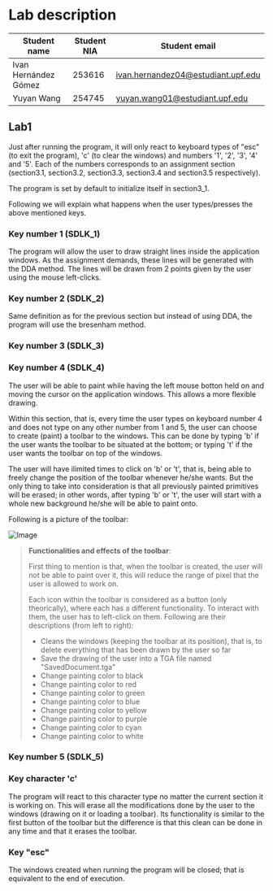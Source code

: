 #  Lab description

| Student name | Student NIA | Student email |
| --- | --- | --- |
| Ivan Hernández Gómez | 253616 | ivan.hernandez04@estudiant.upf.edu |
| Yuyan Wang | 254745 | yuyan.wang01@estudiant.upf.edu |

## Lab1

Just after running the program, it will only react to keyboard types of "esc" (to exit the program), 'c' (to clear the windows) and numbers '1', '2', '3', '4' and '5'. Each of the numbers corresponds to an assignment section (section3.1, section3.2, section3.3, section3.4 and section3.5 respectively).

The program is set by default to initialize itself in section3_1.

Following we will explain what happens when the user types/presses the above mentioned keys.

### **Key number 1 (SDLK_1)**

The program will allow the user to draw straight lines inside the application windows. As the assignment demands, these lines will be generated with the DDA method. The lines will be drawn from 2 points given by the user using the mouse left-clicks.

### **Key number 2 (SDLK_2)**

Same definition as for the previous section but instead of using DDA, the program will use the bresenham method.

### **Key number 3 (SDLK_3)**



### **Key number 4 (SDLK_4)**

The user will be able to paint while having the left mouse botton held on and moving the cursor on the application windows. This allows a more flexible drawing. 

Within this section, that is, every time the user types on keyboard number 4 and does not type on any other number from 1 and 5, the user can choose to create (paint) a toolbar to the windows. This can be done by typing 'b' if the user wants the toolbar to be situated at the bottom; or typing 't' if the user wants the toolbar on top of the windows.

The user will have ilimited times to click on 'b' or 't', that is, being able to freely change the position of the toolbar whenever he/she wants. But the only thing to take into consideration is that all previously painted primitives will be erased; in other words, after typing 'b' or 't', the user will start with a whole new background he/she will be able to paint onto.

 Following is a picture of the toolbar:

 ![Image](res/images/toolbar.png "toolbar.png")

>**Functionalities and effects of the toolbar**: 
>
> First thing to mention is that, when the toolbar is created, the user will not be able to paint over it, this will reduce the range of pixel that the user is allowed to work on.
>
> Each icon within the toolbar is considered as a button (only theorically), where each has a different functionality. To interact with them, the user has to left-click on them. Following are their descriptions (from left to right):
> * Cleans the windows (keeping the toolbar at its position), that is, to delete everything that has been drawn by the user so far
> * Save the drawing of the user into a TGA file named "SavedDocument.tga"
> * Change painting color to black
> * Change painting color to red
> * Change painting color to green
> * Change painting color to blue
> * Change painting color to yellow
> * Change painting color to purple
> * Change painting color to cyan
> * Change painting color to white

### **Key number 5 (SDLK_5)**

### **Key character 'c'**

The program will react to this character type no matter the current section it is working on. This will erase all the modifications done by the user to the windows (drawing on it or loading a toolbar). Its functionality is similar to the first button of the toolbar but the difference is that this clean can be done in any time and that it erases the toolbar.

### **Key "esc"**

The windows created when running the program will be closed; that is equivalent to the end of execution.